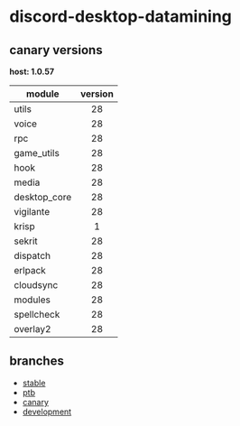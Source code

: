 # discord-desktop-datamining

## canary versions

**host: 1.0.57**

| module | version |
| ------ | :-----: |
| utils | 28 |
| voice | 28 |
| rpc | 28 |
| game_utils | 28 |
| hook | 28 |
| media | 28 |
| desktop_core | 28 |
| vigilante | 28 |
| krisp | 1 |
| sekrit | 28 |
| dispatch | 28 |
| erlpack | 28 |
| cloudsync | 28 |
| modules | 28 |
| spellcheck | 28 |
| overlay2 | 28 |

## branches

- [stable](https://github.com/OpenAsar/discord-desktop-datamining/tree/stable)
- [ptb](https://github.com/OpenAsar/discord-desktop-datamining/tree/ptb)
- [canary](https://github.com/OpenAsar/discord-desktop-datamining/tree/canary)
- [development](https://github.com/OpenAsar/discord-desktop-datamining/tree/development)